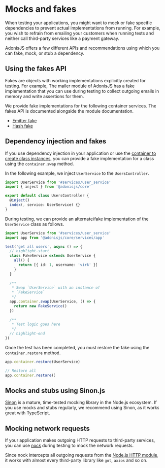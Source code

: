 # Mocks and fakes

When testing your applications, you might want to mock or fake specific dependencies to prevent actual implementations from running. For example, you wish to refrain from emailing your customers when running tests and neither call third-party services like a payment gateway.

AdonisJS offers a few different APIs and recommendations using which you can fake, mock, or stub a dependency.

## Using the fakes API

Fakes are objects with working implementations explicitly created for testing. For example, The mailer module of AdonisJS has a fake implementation that you can use during testing to collect outgoing emails in memory and write assertions for them.

We provide fake implementations for the following container services. The fakes API is documented alongside the module documentation.

- [Emitter fake](../digging_deeper/emitter.md#faking-events-during-tests)
- [Hash fake](../security/hash.md#faking-hash-service-during-tests)
<!-- - [Mailer fake]() -->

## Dependency injection and fakes

If you use dependency injection in your application or use the [container to create class instances](../fundamentals/ioc_container.md), you can provide a fake implementation for a class using the `container.swap` method.

In the following example, we inject `UserService` to the `UsersController`.

```ts
import UserService from '#services/user_service'
import { inject } from '@adonisjs/core'

export default class UsersController {
  @inject()
  index(, service: UserService) {}
}
```

During testing, we can provide an alternate/fake implementation of the `UserService` class as follows.

```ts
import UserService from '#services/user_service'
import app from '@adonisjs/core/services/app'

test('get all users', async () => {
  // highlight-start
  class FakeService extends UserService {
    all() {
      return [{ id: 1, username: 'virk' }]
    }
  }
  
  /**
   * Swap `UserService` with an instance of
   * `FakeService`
   */  
  app.container.swap(UserService, () => {
    return new FakeService()
  })
  
  /**
   * Test logic goes here
   */
  // highlight-end
})
```

Once the test has been completed, you must restore the fake using the `container.restore` method.

```ts
app.container.restore(UserService)

// Restore all
app.container.restore()
```

## Mocks and stubs using Sinon.js

[Sinon](https://sinonjs.org/#get-started) is a mature, time-tested mocking library in the Node.js ecosystem. If you use mocks and stubs regularly, we recommend using Sinon, as it works great with TypeScript.

## Mocking network requests

If your application makes outgoing HTTP requests to third-party services, you can use [nock](https://github.com/nock/nock) during testing to mock the network requests.

Since nock intercepts all outgoing requests from the [Node.js HTTP module](https://nodejs.org/dist/latest-v20.x/docs/api/http.html#class-httpclientrequest), it works with almost every third-party library like `got`, `axios` and so on.
